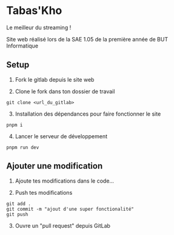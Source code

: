 # Tabas'Kho

Le meilleur du streaming !

Site web réalisé lors de la SAE 1.05 de la première année de BUT Informatique

## Setup

1. Fork le gitlab depuis le site web

2. Clone le fork dans ton dossier de travail
```shell
git clone <url_du_gitlab>
```

3. Installation des dépendances pour faire fonctionner le site
```shell
pnpm i
```

4. Lancer le serveur de développement
```shell
pnpm run dev
```

## Ajouter une modification

1. Ajoute tes modifications dans le code...

2. Push tes modifications
```shell
git add .
git commit -m "ajout d'une super fonctionalité"
git push
```

3. Ouvre un "pull request" depuis GitLab

